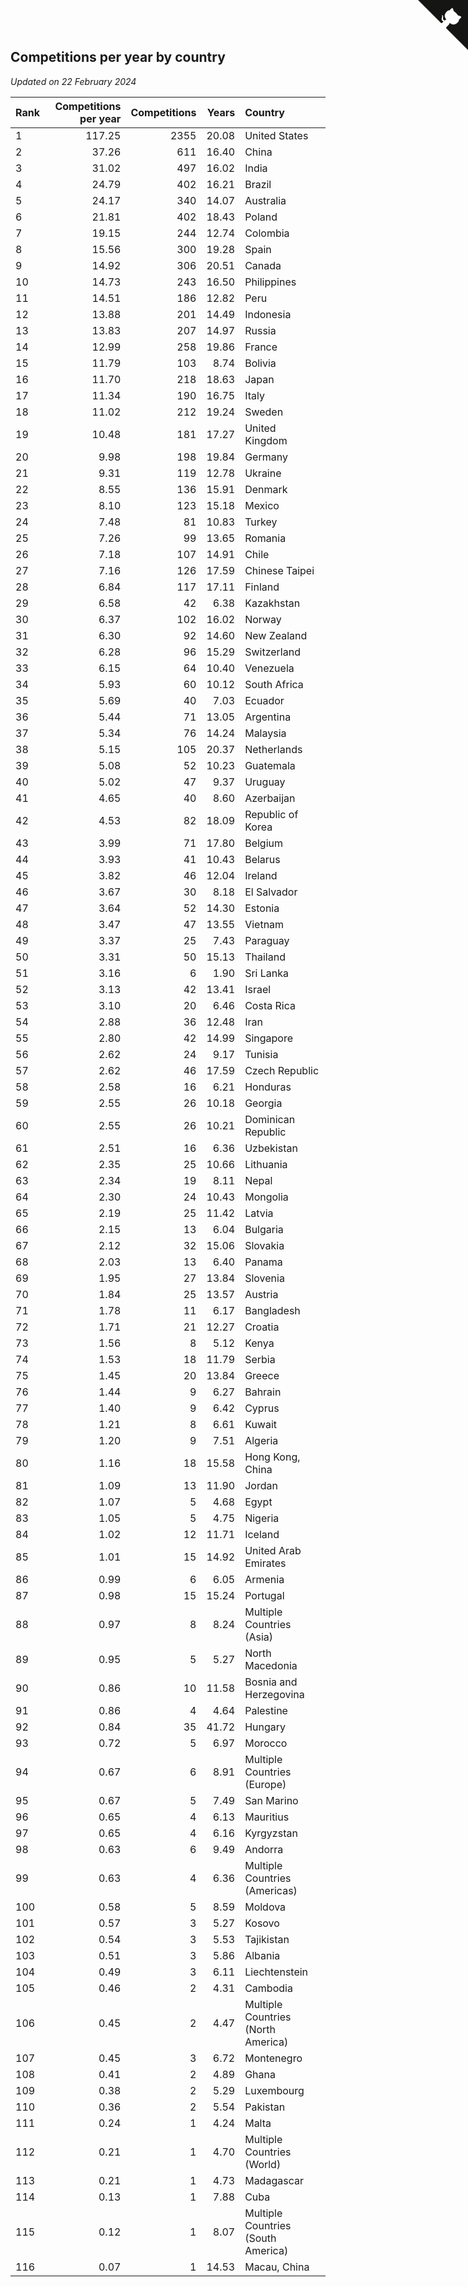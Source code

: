 ## Competitions per year by country

*Updated on 22 February 2024*

| Rank | Competitions per year | Competitions | Years | Country |
| :--- | ---: | ---: | ---: | :--- |
| 1 | 117.25 | 2355 | 20.08 | United States |
| 2 | 37.26 | 611 | 16.40 | China |
| 3 | 31.02 | 497 | 16.02 | India |
| 4 | 24.79 | 402 | 16.21 | Brazil |
| 5 | 24.17 | 340 | 14.07 | Australia |
| 6 | 21.81 | 402 | 18.43 | Poland |
| 7 | 19.15 | 244 | 12.74 | Colombia |
| 8 | 15.56 | 300 | 19.28 | Spain |
| 9 | 14.92 | 306 | 20.51 | Canada |
| 10 | 14.73 | 243 | 16.50 | Philippines |
| 11 | 14.51 | 186 | 12.82 | Peru |
| 12 | 13.88 | 201 | 14.49 | Indonesia |
| 13 | 13.83 | 207 | 14.97 | Russia |
| 14 | 12.99 | 258 | 19.86 | France |
| 15 | 11.79 | 103 | 8.74 | Bolivia |
| 16 | 11.70 | 218 | 18.63 | Japan |
| 17 | 11.34 | 190 | 16.75 | Italy |
| 18 | 11.02 | 212 | 19.24 | Sweden |
| 19 | 10.48 | 181 | 17.27 | United Kingdom |
| 20 | 9.98 | 198 | 19.84 | Germany |
| 21 | 9.31 | 119 | 12.78 | Ukraine |
| 22 | 8.55 | 136 | 15.91 | Denmark |
| 23 | 8.10 | 123 | 15.18 | Mexico |
| 24 | 7.48 | 81 | 10.83 | Turkey |
| 25 | 7.26 | 99 | 13.65 | Romania |
| 26 | 7.18 | 107 | 14.91 | Chile |
| 27 | 7.16 | 126 | 17.59 | Chinese Taipei |
| 28 | 6.84 | 117 | 17.11 | Finland |
| 29 | 6.58 | 42 | 6.38 | Kazakhstan |
| 30 | 6.37 | 102 | 16.02 | Norway |
| 31 | 6.30 | 92 | 14.60 | New Zealand |
| 32 | 6.28 | 96 | 15.29 | Switzerland |
| 33 | 6.15 | 64 | 10.40 | Venezuela |
| 34 | 5.93 | 60 | 10.12 | South Africa |
| 35 | 5.69 | 40 | 7.03 | Ecuador |
| 36 | 5.44 | 71 | 13.05 | Argentina |
| 37 | 5.34 | 76 | 14.24 | Malaysia |
| 38 | 5.15 | 105 | 20.37 | Netherlands |
| 39 | 5.08 | 52 | 10.23 | Guatemala |
| 40 | 5.02 | 47 | 9.37 | Uruguay |
| 41 | 4.65 | 40 | 8.60 | Azerbaijan |
| 42 | 4.53 | 82 | 18.09 | Republic of Korea |
| 43 | 3.99 | 71 | 17.80 | Belgium |
| 44 | 3.93 | 41 | 10.43 | Belarus |
| 45 | 3.82 | 46 | 12.04 | Ireland |
| 46 | 3.67 | 30 | 8.18 | El Salvador |
| 47 | 3.64 | 52 | 14.30 | Estonia |
| 48 | 3.47 | 47 | 13.55 | Vietnam |
| 49 | 3.37 | 25 | 7.43 | Paraguay |
| 50 | 3.31 | 50 | 15.13 | Thailand |
| 51 | 3.16 | 6 | 1.90 | Sri Lanka |
| 52 | 3.13 | 42 | 13.41 | Israel |
| 53 | 3.10 | 20 | 6.46 | Costa Rica |
| 54 | 2.88 | 36 | 12.48 | Iran |
| 55 | 2.80 | 42 | 14.99 | Singapore |
| 56 | 2.62 | 24 | 9.17 | Tunisia |
| 57 | 2.62 | 46 | 17.59 | Czech Republic |
| 58 | 2.58 | 16 | 6.21 | Honduras |
| 59 | 2.55 | 26 | 10.18 | Georgia |
| 60 | 2.55 | 26 | 10.21 | Dominican Republic |
| 61 | 2.51 | 16 | 6.36 | Uzbekistan |
| 62 | 2.35 | 25 | 10.66 | Lithuania |
| 63 | 2.34 | 19 | 8.11 | Nepal |
| 64 | 2.30 | 24 | 10.43 | Mongolia |
| 65 | 2.19 | 25 | 11.42 | Latvia |
| 66 | 2.15 | 13 | 6.04 | Bulgaria |
| 67 | 2.12 | 32 | 15.06 | Slovakia |
| 68 | 2.03 | 13 | 6.40 | Panama |
| 69 | 1.95 | 27 | 13.84 | Slovenia |
| 70 | 1.84 | 25 | 13.57 | Austria |
| 71 | 1.78 | 11 | 6.17 | Bangladesh |
| 72 | 1.71 | 21 | 12.27 | Croatia |
| 73 | 1.56 | 8 | 5.12 | Kenya |
| 74 | 1.53 | 18 | 11.79 | Serbia |
| 75 | 1.45 | 20 | 13.84 | Greece |
| 76 | 1.44 | 9 | 6.27 | Bahrain |
| 77 | 1.40 | 9 | 6.42 | Cyprus |
| 78 | 1.21 | 8 | 6.61 | Kuwait |
| 79 | 1.20 | 9 | 7.51 | Algeria |
| 80 | 1.16 | 18 | 15.58 | Hong Kong, China |
| 81 | 1.09 | 13 | 11.90 | Jordan |
| 82 | 1.07 | 5 | 4.68 | Egypt |
| 83 | 1.05 | 5 | 4.75 | Nigeria |
| 84 | 1.02 | 12 | 11.71 | Iceland |
| 85 | 1.01 | 15 | 14.92 | United Arab Emirates |
| 86 | 0.99 | 6 | 6.05 | Armenia |
| 87 | 0.98 | 15 | 15.24 | Portugal |
| 88 | 0.97 | 8 | 8.24 | Multiple Countries (Asia) |
| 89 | 0.95 | 5 | 5.27 | North Macedonia |
| 90 | 0.86 | 10 | 11.58 | Bosnia and Herzegovina |
| 91 | 0.86 | 4 | 4.64 | Palestine |
| 92 | 0.84 | 35 | 41.72 | Hungary |
| 93 | 0.72 | 5 | 6.97 | Morocco |
| 94 | 0.67 | 6 | 8.91 | Multiple Countries (Europe) |
| 95 | 0.67 | 5 | 7.49 | San Marino |
| 96 | 0.65 | 4 | 6.13 | Mauritius |
| 97 | 0.65 | 4 | 6.16 | Kyrgyzstan |
| 98 | 0.63 | 6 | 9.49 | Andorra |
| 99 | 0.63 | 4 | 6.36 | Multiple Countries (Americas) |
| 100 | 0.58 | 5 | 8.59 | Moldova |
| 101 | 0.57 | 3 | 5.27 | Kosovo |
| 102 | 0.54 | 3 | 5.53 | Tajikistan |
| 103 | 0.51 | 3 | 5.86 | Albania |
| 104 | 0.49 | 3 | 6.11 | Liechtenstein |
| 105 | 0.46 | 2 | 4.31 | Cambodia |
| 106 | 0.45 | 2 | 4.47 | Multiple Countries (North America) |
| 107 | 0.45 | 3 | 6.72 | Montenegro |
| 108 | 0.41 | 2 | 4.89 | Ghana |
| 109 | 0.38 | 2 | 5.29 | Luxembourg |
| 110 | 0.36 | 2 | 5.54 | Pakistan |
| 111 | 0.24 | 1 | 4.24 | Malta |
| 112 | 0.21 | 1 | 4.70 | Multiple Countries (World) |
| 113 | 0.21 | 1 | 4.73 | Madagascar |
| 114 | 0.13 | 1 | 7.88 | Cuba |
| 115 | 0.12 | 1 | 8.07 | Multiple Countries (South America) |
| 116 | 0.07 | 1 | 14.53 | Macau, China |


<a href="https://github.com/JustinTimeCuber/wca_statistics" class="github-corner" aria-label="View source on Github"><svg width="80" height="80" viewBox="0 0 250 250" style="fill:#151513; color:#fff; position: absolute; top: 0; border: 0; right: 0;" aria-hidden="true"><path d="M0,0 L115,115 L130,115 L142,142 L250,250 L250,0 Z"></path><path d="M128.3,109.0 C113.8,99.7 119.0,89.6 119.0,89.6 C122.0,82.7 120.5,78.6 120.5,78.6 C119.2,72.0 123.4,76.3 123.4,76.3 C127.3,80.9 125.5,87.3 125.5,87.3 C122.9,97.6 130.6,101.9 134.4,103.2" fill="currentColor" style="transform-origin: 130px 106px;" class="octo-arm"></path><path d="M115.0,115.0 C114.9,115.1 118.7,116.5 119.8,115.4 L133.7,101.6 C136.9,99.2 139.9,98.4 142.2,98.6 C133.8,88.0 127.5,74.4 143.8,58.0 C148.5,53.4 154.0,51.2 159.7,51.0 C160.3,49.4 163.2,43.6 171.4,40.1 C171.4,40.1 176.1,42.5 178.8,56.2 C183.1,58.6 187.2,61.8 190.9,65.4 C194.5,69.0 197.7,73.2 200.1,77.6 C213.8,80.2 216.3,84.9 216.3,84.9 C212.7,93.1 206.9,96.0 205.4,96.6 C205.1,102.4 203.0,107.8 198.3,112.5 C181.9,128.9 168.3,122.5 157.7,114.1 C157.9,116.9 156.7,120.9 152.7,124.9 L141.0,136.5 C139.8,137.7 141.6,141.9 141.8,141.8 Z" fill="currentColor" class="octo-body"></path></svg></a><style>.github-corner:hover .octo-arm{animation:octocat-wave 560ms ease-in-out}@keyframes octocat-wave{0%,100%{transform:rotate(0)}20%,60%{transform:rotate(-25deg)}40%,80%{transform:rotate(10deg)}}@media (max-width:500px){.github-corner:hover .octo-arm{animation:none}.github-corner .octo-arm{animation:octocat-wave 560ms ease-in-out}}</style>
